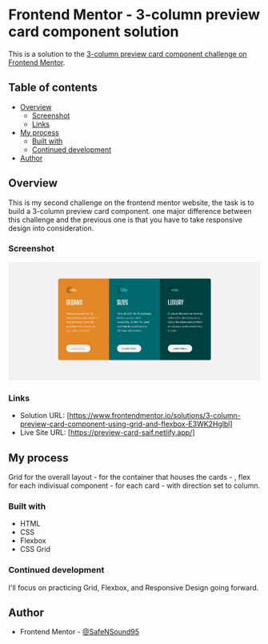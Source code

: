 # Frontend Mentor - 3-column preview card component solution

This is a solution to the [3-column preview card component challenge on Frontend Mentor](https://www.frontendmentor.io/challenges/3column-preview-card-component-pH92eAR2-).

## Table of contents

- [Overview](#overview)
  - [Screenshot](#screenshot)
  - [Links](#links)
- [My process](#my-process)
  - [Built with](#built-with)
  - [Continued development](#continued-development)
- [Author](#author)

## Overview

This is my second challenge on the frontend mentor website, the task is to build a 3-column preview card component.
one major difference between this challenge and the previous one is that you have to take responsive design into consideration.

### Screenshot

![](2023-09-08-Frontend-Mentor-3-column-preview-card-component.png)

### Links

- Solution URL: [https://www.frontendmentor.io/solutions/3-column-preview-card-component-using-grid-and-flexbox-E3WK2Hglbl]
- Live Site URL: [https://preview-card-saif.netlify.app/]

## My process

Grid for the overall layout - for the container that houses the cards - , flex for each indivisual component - for each card - with direction set to column.

### Built with

- HTML
- CSS
- Flexbox
- CSS Grid

### Continued development

I'll focus on practicing Grid, Flexbox, and Responsive Design going forward.

## Author

- Frontend Mentor - [@SafeNSound95](https://www.frontendmentor.io/profile/SafeNSound95)
